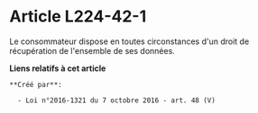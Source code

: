 # Article L224-42-1

Le consommateur dispose en toutes circonstances d'un droit de récupération de l'ensemble de ses données.

**Liens relatifs à cet article**

	**Créé par**:

	  - Loi n°2016-1321 du 7 octobre 2016 - art. 48 (V)
